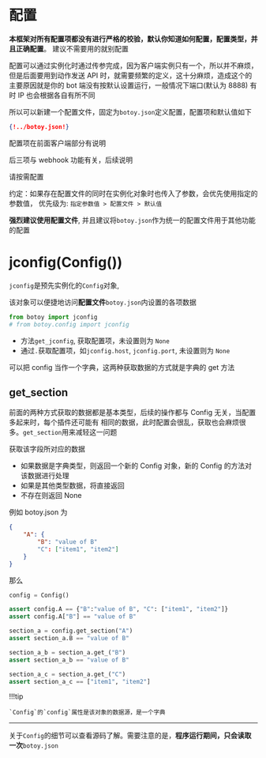 # 配置

**本框架对所有配置项都没有进行严格的校验，默认你知道如何配置，配置类型，并且正确配置**。
建议不需要用的就别配置

配置可以通过实例化时通过传参完成，因为客户端实例只有一个，所以并不麻烦，但是后面要用到动作发送
API 时，就需要频繁的定义，这十分麻烦，造成这个的主要原因就是你的 bot 端没有按默认设置运行，一般情况下端口(默认为 8888)
有时 IP 也会根据各自有所不同

所以可以新建一个配置文件，固定为`botoy.json`定义配置，配置项和默认值如下

```json
{!../botoy.json!}
```

配置项在前面客户端部分有说明

后三项与 webhook 功能有关，后续说明

请按需配置

约定：如果存在配置文件的同时在实例化对象时也传入了参数，会优先使用指定的参数值，
优先级为: `指定参数值 > 配置文件 > 默认值`

**强烈建议使用配置文件**, 并且建议将`botoy.json`作为统一的配置文件用于其他功能的配置

# jconfig(Config())

`jconfig`是预先实例化的`Config`对象,

该对象可以便捷地访问**配置文件**`botoy.json`内设置的各项数据

```python
from botoy import jconfig
# from botoy.config import jconfig
```

- 方法`get_jconfig`, 获取配置项，未设置则为 `None`
- 通过`.`获取配置项，如`jconfig.host`, `jconfig.port`, 未设置则为 `None`

可以把 config 当作一个字典，这两种获取数据的方式就是字典的 get 方法

## get_section

前面的两种方式获取的数据都是基本类型，后续的操作都与 Config 无关，当配置多起来时，每个插件还可能有
相同的数据，此时配置会很乱，获取也会麻烦很多。`get_section`用来减轻这一问题

获取该字段所对应的数据

- 如果数据是字典类型，则返回一个新的 Config 对象，新的 Config 的方法对该数据进行处理
- 如果是其他类型数据，将直接返回
- 不存在则返回 None

例如 botoy.json 为

```json
{
    "A": {
        "B": "value of B"
        "C": ["item1", "item2"]
    }
}
```

那么

```python
config = Config()

assert config.A == {"B":"value of B", "C": ["item1", "item2"]}
assert config.A["B"] == "value of B"

section_a = config.get_section("A")
assert section_a.B == "value of B"

section_a_b = section_a.get_("B")
assert section_a_b == "value of B"

section_a_c = section_a.get_("C")
assert section_a_c == ["item1", "item2"]
```

!!!tip

    `Config`的`config`属性是该对象的数据源，是一个字典

---

关于`Config`的细节可以查看源码了解。需要注意的是，**程序运行期间，只会读取一次**`botoy.json`
